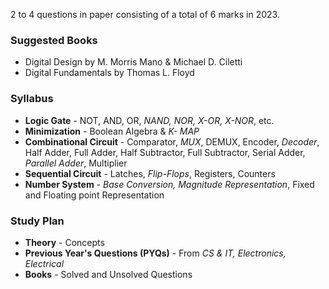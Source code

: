 
2 to 4 questions in paper consisting of a total of 6 marks in 2023.

### Suggested Books 

- Digital Design by M. Morris Mano & Michael D. Ciletti
- Digital Fundamentals by Thomas L. Floyd

### Syllabus

- **Logic Gate** - NOT, AND, OR, *NAND, NOR, X-OR, X-NOR*, etc.
- **Minimization** - Boolean Algebra & *K- MAP*
- **Combinational Circuit** - Comparator, *MUX*, DEMUX, Encoder, *Decoder*, Half Adder, Full Adder, Half Subtractor, Full Subtractor, Serial Adder, *Parallel Adder*, Multiplier
- **Sequential Circuit** - Latches, *Flip-Flops*, Registers, Counters
- **Number System** - *Base Conversion, Magnitude Representation*, Fixed and Floating point Representation

### Study Plan

- **Theory** - Concepts
- **Previous Year's Questions (PYQs)** - From *CS & IT, Electronics, Electrical*
- **Books** - Solved and Unsolved Questions
